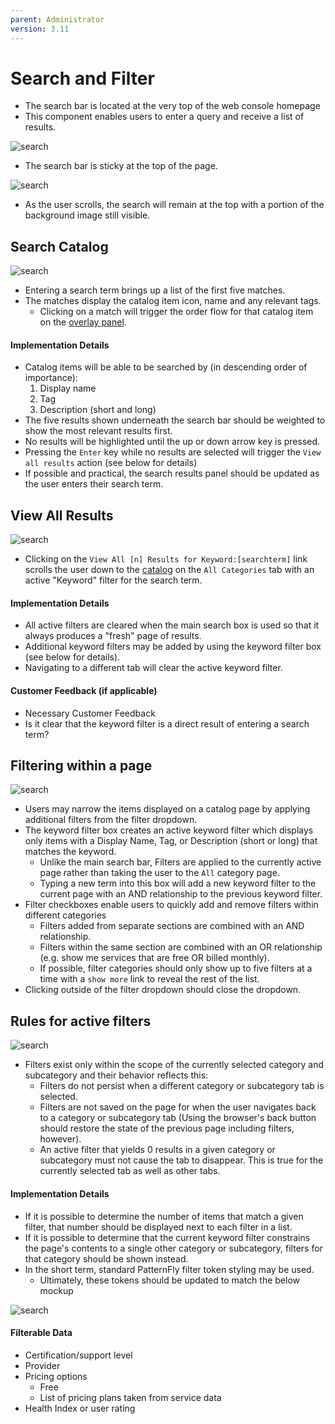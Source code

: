 ```yaml
---
parent: Administrator
version: 3.11
---
```


# Search and Filter

- The search bar is located at the very top of the web console homepage
- This component enables users to enter a query and receive a list of results.


![search](img/search-01.png)
- The search bar is sticky at the top of the page.

![search](img/search-02.png)
- As the user scrolls, the search will remain at the top with a portion of the background image still visible.

## Search Catalog

![search](img/search-03.png)
- Entering a search term brings up a list of the first five matches.
- The matches display the catalog item icon, name and any relevant tags.
	- Clicking on a match will trigger the order flow for that catalog item on the [overlay panel](../patterns/overlay-panel.md).


#### Implementation Details
- Catalog items will be able to be searched by (in descending order of importance):
	1. Display name
	2. Tag
	3. Description (short and long)
- The five results shown underneath the search bar should be weighted to show the most relevant results first.
- No results will be highlighted until the up or down arrow key is pressed.
- Pressing the `Enter` key while no results are selected will trigger the `View all results` action (see below for details)
- If possible and practical, the search results panel should be updated as the user enters their search term.


## View All Results
![search](img/search-04.png)
- Clicking on the `View All [n] Results for Keyword:[searchterm]` link scrolls the user down to the [catalog](./catalog.md) on the `All Categories` tab with an active "Keyword" filter for the search term.

#### Implementation Details
- All active filters are cleared when the main search box is used so that it always produces a "fresh" page of results.
- Additional keyword filters may be added by using the keyword filter box (see below for details).
- Navigating to a different tab will clear the active keyword filter.

#### Customer Feedback (if applicable)
- Necessary Customer Feedback
- Is it clear that the keyword filter is a direct result of entering a search term?

## Filtering within a page
![search](img/search-06.png)
- Users may narrow the items displayed on a catalog page by applying additional filters from the filter dropdown.
- The keyword filter box creates an active keyword filter which displays only items with a Display Name, Tag, or Description (short or long) that matches the keyword.
	- Unlike the main search bar, Filters are applied to the currently active page rather than taking the user to the `All` category page.
	- Typing a new term into this box will add a new keyword filter to the current page with an AND relationship to the previous keyword filter.
- Filter checkboxes enable users to quickly add and remove filters within different categories
	- Filters added from separate sections are combined with an AND relationship.
	- Filters within the same section are combined with an OR relationship (e.g. show me services that are free OR billed monthly).
	- If possible, filter categories should only show up to five filters at a time with a `show more` link to reveal the rest of the list.
- Clicking outside of the filter dropdown should close the dropdown.

## Rules for active filters
![search](img/search-07.png)
- Filters exist only within the scope of the currently selected category and subcategory and their behavior reflects this:
	- Filters do not persist when a different category or subcategory tab is selected.
	- Filters are not saved on the page for when the user navigates back to a category or subcategory tab (Using the browser's back button should restore the state of the previous page including filters, however).
	- An active filter that yields 0 results in a given category or subcategory must not cause the tab to disappear. This is true for the currently selected tab as well as other tabs.

#### Implementation Details
- If it is possible to determine the number of items that match a given filter, that number should be displayed next to each filter in a list.
- If it is possible to determine that the current keyword filter constrains the page's contents to a single other category or subcategory, filters for that category should be shown instead.
- In the short term, standard PatternFly filter token styling may be used.
	- Ultimately, these tokens should be updated to match the below mockup

![search](img/OpenShift-Next-Homepage-AllLang-SingleEmptyCard.png)
#### Filterable Data
- Certification/support level
- Provider
- Pricing options
	- Free
	- List of pricing plans taken from service data
- Health Index or user rating
